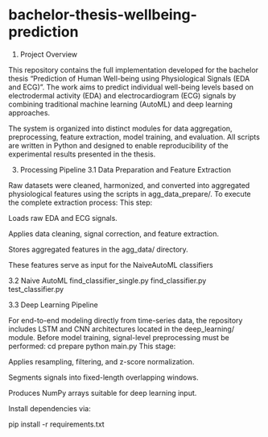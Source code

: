 # bachelor-thesis-wellbeing-prediction
1. Project Overview

This repository contains the full implementation developed for the bachelor thesis
“Prediction of Human Well-being using Physiological Signals (EDA and ECG)”.
The work aims to predict individual well-being levels based on electrodermal activity (EDA) and electrocardiogram (ECG) signals by combining traditional machine learning (AutoML) and deep learning approaches.

The system is organized into distinct modules for data aggregation, preprocessing, feature extraction, model training, and evaluation.
All scripts are written in Python and designed to enable reproducibility of the experimental results presented in the thesis.


3. Processing Pipeline
3.1 Data Preparation and Feature Extraction

Raw datasets  were cleaned, harmonized, and converted into aggregated physiological features using the scripts in agg_data_prepare/.
To execute the complete extraction process:
This step:

Loads raw EDA and ECG signals.

Applies data cleaning, signal correction, and feature extraction.

Stores aggregated features in the agg_data/ directory.

These features serve as input for the NaiveAutoML classifiers

3.2 Naive AutoML 
find_classifier_single.py
find_classifier.py
test_classifier.py

3.3 Deep Learning Pipeline

For end-to-end modeling directly from time-series data, the repository includes LSTM and CNN architectures located in the deep_learning/ module.
Before model training, signal-level preprocessing must be performed:
cd prepare
python main.py
This stage:

Applies resampling, filtering, and z-score normalization.

Segments signals into fixed-length overlapping windows.

Produces NumPy arrays suitable for deep learning input.

Install dependencies via:

pip install -r requirements.txt
